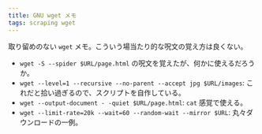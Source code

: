 ```yaml
---
title: GNU wget メモ
tags: scraping wget
---
```


取り留めのない `wget` メモ。こういう場当たり的な呪文の覚え方は良くない。

* `wget -S --spider $URL/page.html` の呪文を覚えたが、何かに使えるだろうか。
* `wget --level=1 --recursive --no-parent --accept jpg $URL/images`: これだと拾い過ぎるので、スクリプトを自作している。
* `wget --output-document - -quiet $URL/page.html`: `cat` 感覚で使える。
* `wget --limit-rate=20k --wait=60 --random-wait --mirror $URL`: 丸々ダウンロードの一例。
